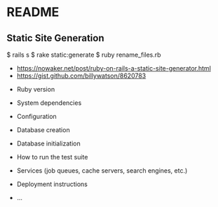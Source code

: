 # README

## Static Site Generation
$ rails s
$ rake static:generate
$ ruby rename_files.rb


- https://nowaker.net/post/ruby-on-rails-a-static-site-generator.html
- https://gist.github.com/billywatson/8620783

* Ruby version

* System dependencies

* Configuration

* Database creation

* Database initialization

* How to run the test suite

* Services (job queues, cache servers, search engines, etc.)

* Deployment instructions

* ...
